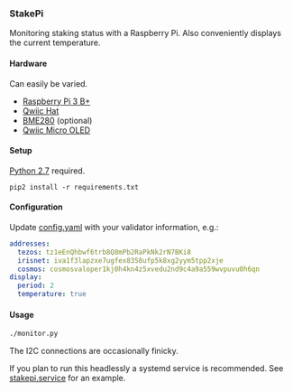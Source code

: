 ### StakePi

Monitoring staking status with a Raspberry Pi. Also conveniently displays the current temperature.

#### Hardware

Can easily be varied.

- [Raspberry Pi 3 B+](https://www.sparkfun.com/products/14643)
- [Qwiic Hat](https://www.sparkfun.com/products/14459)
- [BME280](https://www.sparkfun.com/products/14348) (optional)
- [Qwiic Micro OLED](https://www.sparkfun.com/products/14532)

#### Setup

[Python 2.7](https://www.python.org/) required.

```
pip2 install -r requirements.txt
```

#### Configuration

Update [config.yaml](config.yaml) with your validator information, e.g.:

```yaml
addresses:
  tezos: tz1eEnQhbwf6trb8Q8mPb2RaPkNk2rN7BKi8
  irisnet: iva1f3lapzxe7ugfex8358ufp5k8xg2yym5tpp2xje
  cosmos: cosmosvaloper1kj0h4kn4z5xvedu2nd9c4a9a559wvpuvu0h6qn
display:
  period: 2
  temperature: true
```

#### Usage

```bash
./monitor.py
```

The I2C connections are occasionally finicky.

If you plan to run this headlessly a systemd service is recommended. See [stakepi.service](stakepi.service) for an example.
